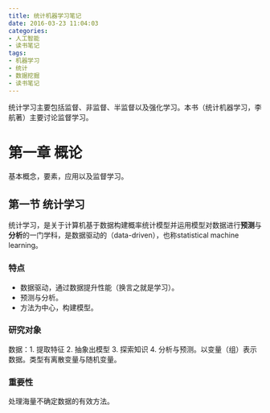 ```yaml
---
title: 统计机器学习笔记
date: 2016-03-23 11:04:03
categories:
- 人工智能
- 读书笔记
tags:
- 机器学习
- 统计
- 数据挖掘
- 读书笔记
---
```

统计学习主要包括监督、非监督、半监督以及强化学习。本书（统计机器学习，李航著）主要讨论监督学习。
<!-- more -->
# 第一章 概论
基本概念，要素，应用以及监督学习。
## 第一节 统计学习
统计学习，是关于计算机基于数据构建概率统计模型并运用模型对数据进行**预测**与**分析**的一门学科，是数据驱动的（data-driven），也称statistical machine learning。
### 特点
+ 数据驱动，通过数据提升性能（换言之就是学习）。
+ 预测与分析。
+ 方法为中心，构建模型。

### 研究对象
数据：1. 提取特征 2. 抽象出模型 3. 探索知识 4. 分析与预测。以变量（组）表示数据。类型有离散变量与随机变量。
### 重要性
处理海量不确定数据的有效方法。